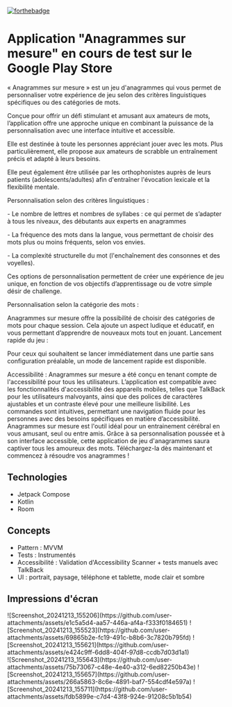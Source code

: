 [![forthebadge](https://forthebadge.com/images/badges/made-with-kotlin.svg)](https://forthebadge.com) 

# Application "Anagrammes sur mesure" en cours de test sur le Google Play Store

« Anagrammes sur mesure » est un jeu d'anagrammes qui vous permet de personnaliser votre expérience de jeu selon des critères linguistiques spécifiques ou des catégories de mots. 
<p>Conçue pour offrir un défi stimulant et amusant aux amateurs de mots, l’application offre une approche unique en combinant la puissance de la personnalisation avec une interface intuitive et accessible. 
<p>Elle est destinée à toute les personnes appréciant jouer avec les mots. Plus particulièrement, elle propose aux amateurs de scrabble un entraînement précis et adapté à leurs besoins. 
<p>Elle peut également être utilisée par les orthophonistes auprès de leurs patients (adolescents/adultes) afin d'entraîner l'évocation lexicale et la flexibilité mentale. 
<p><p>Personnalisation selon des critères linguistiques : <p>
<p>- Le nombre de lettres et nombres de syllabes : ce qui permet de s’adapter à tous les niveaux, des débutants aux experts en anagrammes
<p>- La fréquence des mots dans la langue, vous permettant de choisir des mots plus ou moins fréquents, selon vos envies.
<p>- La complexité structurelle du mot (l'enchaînement des consonnes et des voyelles).
<p>Ces options de personnalisation permettent de créer une expérience de jeu unique, en fonction de vos objectifs d’apprentissage ou de votre simple désir de challenge.
<p>Personnalisation selon la catégorie des mots :
<p>Anagrammes sur mesure offre la possibilité de choisir des catégories de mots pour chaque session. Cela ajoute un aspect ludique et éducatif, en vous permettant d’apprendre de nouveaux mots tout en jouant.
Lancement rapide du jeu :
<p>Pour ceux qui souhaitent se lancer immédiatement dans une partie sans configuration préalable, un mode de lancement rapide est disponible. 
<p>
<p>Accessibilité :
Anagrammes sur mesure a été conçu en tenant compte de l'accessibilité pour tous les utilisateurs. L’application est compatible avec les fonctionnalités d'accessibilité des appareils mobiles, telles que TalkBack pour les utilisateurs malvoyants, ainsi que des polices de caractères ajustables et un contraste élevé pour une meilleure lisibilité. Les commandes sont intuitives, permettant une navigation fluide pour les personnes avec des besoins spécifiques en matière d’accessibilité.
Anagrammes sur mesure est l'outil idéal pour un entrainement cérébral en vous amusant, seul ou entre amis. Grâce à sa personnalisation poussée et à son interface accessible, cette application de jeu d'anagrammes saura captiver tous les amoureux des mots. Téléchargez-la dès maintenant et commencez à résoudre vos anagrammes !

## Technologies
- Jetpack Compose
- Kotlin
- Room

## Concepts

- Pattern : MVVM
- Tests : Instrumentés
- Accessibilité : Validation d'Accessibility Scanner + tests manuels avec TalkBack
- UI : portrait, paysage, téléphone et tablette, mode clair et sombre

## Impressions d'écran
<div style="display: flex; justify-content: space-between;">
  ![Screenshot_20241213_155206](https://github.com/user-attachments/assets/e1c5a5d4-aa57-446a-af4a-f333f0184651)
  ![Screenshot_20241213_155523](https://github.com/user-attachments/assets/69865b2e-fc19-491c-b8b6-3c7820b795fd)
  ![Screenshot_20241213_155621](https://github.com/user-attachments/assets/e424c9ff-6dd8-404f-97d8-ccdb7d03d1a1)
</div>	

<div style="display: flex; justify-content: space-between;">
  ![Screenshot_20241213_155643](https://github.com/user-attachments/assets/75b73067-c48e-4e40-a312-6ed82250b43e)
![Screenshot_20241213_155657](https://github.com/user-attachments/assets/266a5863-8c6e-4891-baf7-554cdf4e597a)
![Screenshot_20241213_155711](https://github.com/user-attachments/assets/fdb5899e-c7d4-43f8-924e-91208c5b1b54)

</div>	

